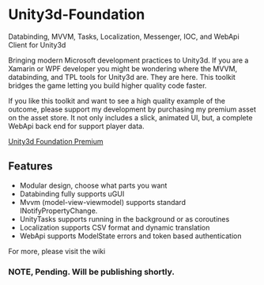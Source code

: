 # Unity3d-Foundation
Databinding, MVVM, Tasks, Localization, Messenger, IOC, and WebApi Client for Unity3d

Bringing modern Microsoft development practices to Unity3d. If you are a Xamarin or WPF developer you might be wondering where the MVVM, databinding, and TPL tools for Unity3d are. They are here. This toolkit bridges the game letting you build higher quality code faster.

If you like this toolkit and want to see a high quality example of the outcome, please support my development by purchasing my premium asset on the asset store. It not only includes a slick, animated UI, but, a complete WebApi back end for support player data.

[Unity3d Foundation Premium]()

## Features

- Modular design, choose what parts you want
- Databinding fully supports uGUI
- Mvvm (model-view-viewmodel) supports standard INotifyPropertyChange.
- UnityTasks supports running in the background or as coroutines
- Localization supports CSV format and dynamic  translation
- WebApi supports ModelState errors and token based authentication

For more, please visit the wiki

### NOTE, Pending. Will be publishing shortly.
